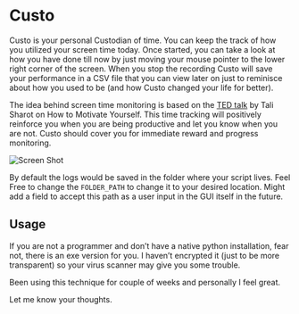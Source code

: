 # Custo

Custo is your personal Custodian of time. You can keep the track of how you utilized your screen time today. Once started, you can take a look at how you have done till now by just moving your mouse pointer to the lower right corner of the screen. When you stop the recording Custo will save your performance in a CSV file that you can view later on just to reminisce about how you used to be (and how Custo changed your life for better).

The idea behind screen time monitoring is based on the [TED talk](https://youtu.be/xp0O2vi8DX4) by Tali Sharot on How to Motivate Yourself. This time tracking will positively reinforce you when you are being productive and let you know when you are not.  Custo should cover you for immediate reward and progress monitoring. 

![Screen Shot](SShot.png)

By default the logs would be saved in the folder where your script lives. Feel Free to change the `FOLDER_PATH` to change it to your desired location. Might add a field to accept this path as a user input in the GUI itself in the future.  

## Usage

If you are not a programmer and don’t have a native python installation, fear not, there is an exe version for you. I haven’t encrypted it (just to be more transparent) so your virus scanner may give you some trouble. 

Been using this technique for couple of weeks and personally I feel great. 

Let me know your thoughts.
